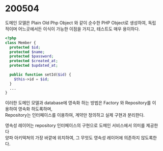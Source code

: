 # 200504

도메인 모델은 Plain Old Php Object 와 같이 순수한 PHP Object로 생성하여,
독립적이며 어느곳에서든 이식이 가능한 이점을 가지고, 테스트도 매우 용이하다.

```php
<?php
class Member {
  protected $id;
  protected $name;
  protected $password;
  protected $created_at;
  protected $updated_at;
  
  public function setId($id) {
    $this->id = $id;
  }
  ...
}
```

이러한 도메인 모델과 database에 영속화 하는 방법은 Factory 와 Repository를 이용하여 영속화 하도록하며,<br/>
Repository는 인터페이스를 이용하여, 계약만 정의하고 실제 구현과 분리한다.

영속성 레이어는 repository 인터페이스의 구현으로 도메인 서비스에서 의미를 제공한다<br/>
양파 아키텍쳐의 가장 바깥에 위치하여, 그 무엇도 영속성 레이어에 의존하지 않도록한다.

